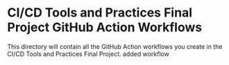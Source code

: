# CI/CD Tools and Practices Final Project GitHub Action Workflows

This directory will contain all the GitHub Action workflows you create in the CI/CD Tools and Practices Final Project.
added workflow